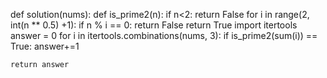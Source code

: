 def solution(nums):
    def is_prime2(n):
        if n<2:
            return False
        for i in range(2, int(n ** 0.5) +1):
            if n % i == 0:
                return False
        return True
    import itertools
    answer = 0
    for i in itertools.combinations(nums, 3):
        if is_prime2(sum(i)) == True:
            answer+=1

    return answer
